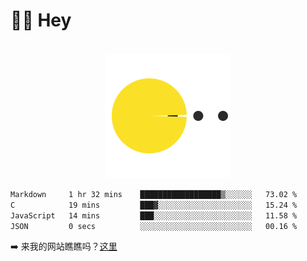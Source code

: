 
# 👋🏻 Hey
<div align="center">
	<br>
	<img src="https://raw.githubusercontent.com/Aniket965/Aniket965/master/pacman.svg?sanitize=true" width="200" height="200">
	<br>
</div>

<!--START_SECTION:waka-->

```txt
Markdown     1 hr 32 mins    ██████████████████▒░░░░░░   73.02 %
C            19 mins         ███▓░░░░░░░░░░░░░░░░░░░░░   15.24 %
JavaScript   14 mins         ███░░░░░░░░░░░░░░░░░░░░░░   11.58 %
JSON         0 secs          ░░░░░░░░░░░░░░░░░░░░░░░░░   00.16 %
```

<!--END_SECTION:waka-->

 ➡️  来我的网站瞧瞧吗？[这里](https://www.shaolongfei.com)

